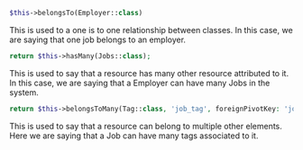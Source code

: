 ```php
$this->belongsTo(Employer::class)
```
This is used to a one is to one relationship between classes. In this case, we are saying that one job belongs to an employer.

```Php
return $this->hasMany(Jobs::class);
```
This is used to say that a resource has many other resource attributed to it. In this case, we are saying that a Employer can have many Jobs in the system.

```php
return $this->belongsToMany(Tag::class, 'job_tag', foreignPivotKey: 'job_listing_id')
```
This is used to say that a resource can belong to multiple other elements. Here we are saying that a Job can have many tags associated to it.